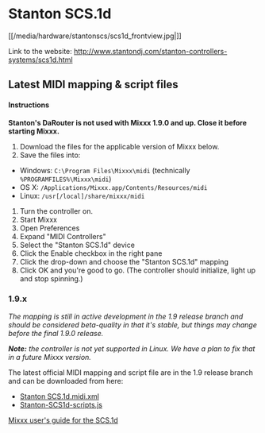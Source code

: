 # Stanton SCS.1d

[[/media/hardware/stantonscs/scs1d_frontview.jpg|]]

Link to the website:
<http://www.stantondj.com/stanton-controllers-systems/scs1d.html>

## Latest MIDI mapping & script files

#### Instructions

**Stanton's DaRouter is not used with Mixxx 1.9.0 and up. Close it
before starting Mixxx.**

1.  Download the files for the applicable version of Mixxx below.
2.  Save the files into:

<!-- end list -->

  - Windows: `C:\Program Files\Mixxx\midi` (technically
    `%PROGRAMFILES%\Mixxx\midi`)
  - OS X: `/Applications/Mixxx.app/Contents/Resources/midi`
  - Linux: `/usr[/local]/share/mixxx/midi`

<!-- end list -->

1.  Turn the controller on.
2.  Start Mixxx
3.  Open Preferences
4.  Expand "MIDI Controllers"
5.  Select the "Stanton SCS.1d" device
6.  Click the Enable checkbox in the right pane
7.  Click the drop-down and choose the "Stanton SCS.1d" mapping
8.  Click OK and you're good to go. (The controller should initialize,
    light up and stop spinning.)

### 1.9.x

*The mapping is still in active development in the 1.9 release branch
and should be considered beta-quality in that it's stable, but things
may change before the final 1.9.0 release.*

***Note:** the controller is not yet supported in Linux. We have a plan
to fix that in a future Mixxx version.*

The latest official MIDI mapping and script file are in the 1.9 release
branch and can be downloaded from here:

  - [Stanton
    SCS.1d.midi.xml](http://bazaar.launchpad.net/%7Emixxxdevelopers/mixxx/release-1.9.x/download/head%3A/stantonscs.1d.midi.x-20090805223203-64fkb2qkm2pqisuz-1/Stanton%20SCS.1d.midi.xml)
  - [Stanton-SCS1d-scripts.js](http://bazaar.launchpad.net/%7Emixxxdevelopers/mixxx/release-1.9.x/download/head%3A/stantonscs1dscripts.-20090805223203-64fkb2qkm2pqisuz-2/Stanton-SCS1d-scripts.js)

[Mixxx user's guide for the SCS.1d](stanton_scs.1d_mixxx_user_guide)
